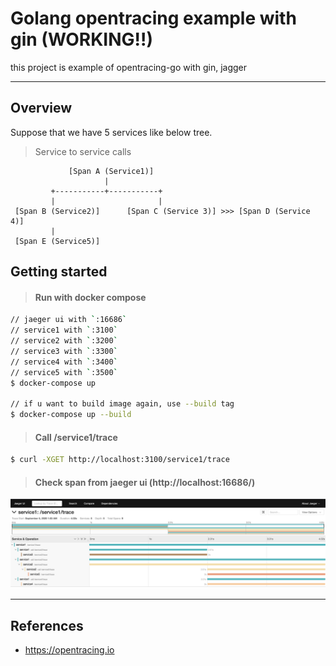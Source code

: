 # Golang opentracing example with gin (WORKING!!)  

this project is example of opentracing-go with gin, jagger  

---  

## Overview

Suppose that we have 5 services like below tree.

> Service to service calls

```  
             [Span A (Service1)]  
                     |  
         +-----------+-----------+  
         |                       |  
 [Span B (Service2)]      [Span C (Service 3)] >>> [Span D (Service 4)]  
         |                   
 [Span E (Service5)]
```  

## Getting started  

> #### Run with docker compose  

```bash
// jaeger ui with `:16686`
// service1 with `:3100`
// service2 with `:3200`
// service3 with `:3300`
// service4 with `:3400`
// service5 with `:3500`
$ docker-compose up

// if u want to build image again, use --build tag
$ docker-compose up --build
```  

> #### Call /service1/trace  

```bash
$ curl -XGET http://localhost:3100/service1/trace
```  

> #### Check span from jaeger ui (http://localhost:16686/)  

![jaeger ui result](./assets/jaegerui.png)  

---  

## References  

- https://opentracing.io
